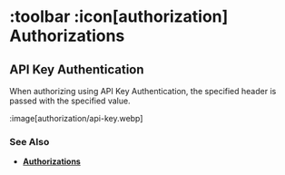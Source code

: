 # :toolbar :icon[authorization] Authorizations

## API Key Authentication

When authorizing using API Key Authentication, the specified header is passed with the specified value.

:image[authorization/api-key.webp]

### See Also

* [**Authorizations**](help:authorizations)

